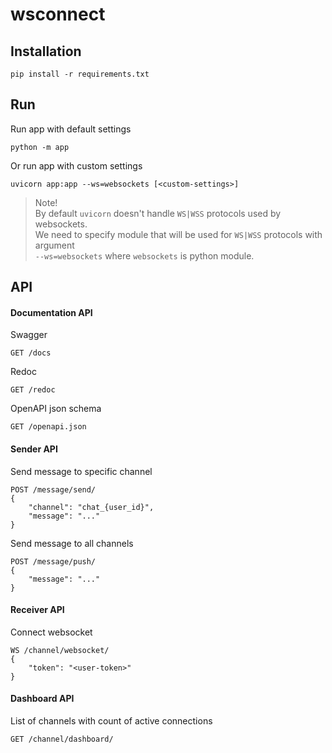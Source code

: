 # wsconnect


## Installation

```
pip install -r requirements.txt
```


## Run

Run app with default settings
```
python -m app
```

Or run app with custom settings
```
uvicorn app:app --ws=websockets [<custom-settings>]
```

> Note!<br>
> By default `uvicorn` doesn't handle `WS|WSS` protocols used by websockets.<br>
> We need to specify module that will be used for `WS|WSS` protocols with argument<br>
> `--ws=websockets` where `websockets` is python module.


## API

#### Documentation API

Swagger
```
GET /docs
```

Redoc
```
GET /redoc
```

OpenAPI json schema
```
GET /openapi.json
```

#### Sender API

Send message to specific channel
```
POST /message/send/
{
    "channel": "chat_{user_id}",
    "message": "..."
}
```

Send message to all channels
```
POST /message/push/
{
    "message": "..."
}
```

#### Receiver API

Connect websocket
```
WS /channel/websocket/
{
    "token": "<user-token>"
}
```

#### Dashboard API

List of channels with count of active connections
```
GET /channel/dashboard/
```
